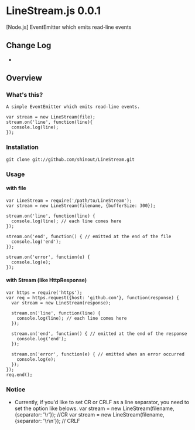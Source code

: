 LineStream.js 0.0.1
==========
[Node.js] EventEmitter which emits read-line events

Change Log
----------------
* [0.0.1]: release

Overview
----------------
### What's this?  ###
    A simple EventEmitter which emits read-line events.
    
    var stream = new LineStream(file);
    stream.on('line', function(line){
      console.log(line);
    });


### Installation ###
    git clone git://github.com/shinout/LineStream.git



### Usage ###
#### with file ####
    var LineStream = require('/path/to/LineStream');
    var stream = new LineStream(filename, {bufferSize: 300});

    stream.on('line', function(line) {
      console.log(line); // each line comes here
    });

    stream.on('end', function() { // emitted at the end of the file
      console.log('end');
    });

    stream.on('error', function(e) {
      console.log(e);
    });



#### with Stream (like HttpResponse) ####
    var https = require('https');
    var req = https.request({host: 'github.com'}, function(response) {
      var stream = new LineStream(response);

      stream.on('line', function(line) {
        console.log(line); // each line comes here
      });

      stream.on('end', function() { // emitted at the end of the response
        console.log('end'); 
      });

      stream.on('error', function(e) { // emitted when an error occurred
        console.log(e);
      });
    });
    req.end();


### Notice ###
* Currently, if you'd like to set CR or CRLF as a line separator, 
you need to set the option like belows.
    var stream = new LineStream(filename, {separator: '\r'});   //CR
    var stream = new LineStream(filename, {separator: '\r\n'}); // CRLF
